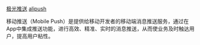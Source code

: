[极光推送](https://www.jpush.cn/push?source=bdpc&plan=1&unit=18&keyword=244)
[alipush](https://help.aliyun.com/document_detail/30049.html?spm=a2c4g.11186623.6.542.3f485468Y1shkS)

移动推送（Mobile Push）是提供给移动开发者的移动端消息推送服务，通过在App中集成推送功能，进行高效、精准、实时的消息推送，从而使业务及时触达用户，提高用户粘性。

